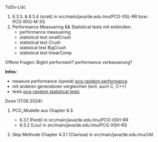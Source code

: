 ToDo-List:
1. 6.3.3. & 6.3.4 (sirati)
     in src/main/java/de.edu.lmu/PCG-XSL-RR  bzw.:  PCG-RXS-M-XS
2. Performance Measuering && Statistical tests mit einbinden:
   - performance measuering
   - statistical test smallCrush
   - statistical test Crush
   - statistcal test BigCrush
   - statistical test linearComp

Offene Fragen:
      BigInt performant?
      performance verbesserung?


**Infos:**

- measure performance (speed) [pcg-random performance](https://www.pcg-random.org/rng-performance.html)
- mit anderen generatoren vergleichen (evtl. auch C, C++)
- tests [pcg-random statistical tests](https://www.pcg-random.org/statistical-tests.html)










Done (17.06.2024):
1. PCG_Modelle aus Chapter 6.3.
   + 6.3.1 (Ferdi)
     in src/main/java/de.edu.lmu/PCG-XSH-RR
   + 6.3.2 (Lou)
     in src/main/java/de.edu.lmu/PCG-XSH-RS

     
2. Skip Methode Chapter 4.3.1 (Clarissa)
in src/main/java/de.edu.lmu/Util
